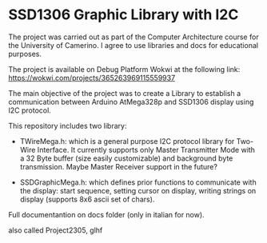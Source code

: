 # SSD1306 Graphic Library with I2C

The project was carried out as part of the Computer Architecture course for the University of Camerino.
I agree to use libraries and docs for educational purposes.

The project is available on Debug Platform Wokwi at the following link: https://wokwi.com/projects/365263969115559937

The main objective of the project was to create a Library to establish a communication 
between Arduino AtMega328p and SSD1306 display using I2C protocol.

This repository includes two library:
- TWireMega.h: which is a general purpose I2C protocol library for Two-Wire Interface. It currently supports only Master Transmitter Mode
with a 32 Byte buffer (size easily customizable) and background byte transmission.
Maybe Master Receiver support in the future? 

- SSDGraphicMega.h: which defines prior functions to communicate with the display: start sequence, 
setting cursor on display, writing strings on display (supports 8x6 ascii set of chars).

Full documentantion on docs folder (only in italian for now).

also called Project2305, glhf


